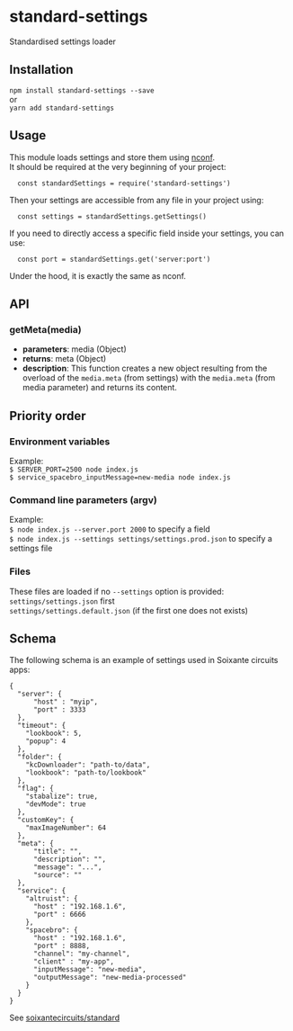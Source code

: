 # standard-settings
Standardised settings loader


## Installation

`npm install standard-settings --save`  
or  
`yarn add standard-settings`


## Usage

This module loads settings and store them using [nconf](https://github.com/indexzero/nconf).  
It should be required at the very beginning of your project:
```
  const standardSettings = require('standard-settings')
```
Then your settings are accessible from any file in your project using:
```
  const settings = standardSettings.getSettings()
```
If you need to directly access a specific field inside your settings, you can use:
```
  const port = standardSettings.get('server:port')
```

Under the hood, it is exactly the same as nconf.


## API

### getMeta(media)
  - **parameters**: media (Object)
  - **returns**: meta (Object)
  - **description**: This function creates a new object resulting from the overload of the `media.meta` (from settings) with the `media.meta` (from media parameter) and returns its content.


## Priority order  

### Environment variables
Example:  
`$ SERVER_PORT=2500 node index.js`  
`$ service_spacebro_inputMessage=new-media node index.js`  

### Command line parameters (argv)
Example:  
`$ node index.js --server.port 2000` to specify a field  
`$ node index.js --settings settings/settings.prod.json` to specify a settings file  

### Files
These files are loaded if no `--settings` option is provided:  
`settings/settings.json` first  
`settings/settings.default.json` (if the first one does not exists)  


## Schema  

The following schema is an example of settings used in Soixante circuits apps:

```
{
  "server": {
      "host" : "myip",
      "port" : 3333
  },
  "timeout": {
    "lookbook": 5,
    "popup": 4
  },
  "folder": {
    "kcDownloader": "path-to/data",
    "lookbook": "path-to/lookbook"
  },
  "flag": {
    "stabalize": true,
    "devMode": true
  },
  "customKey": {
    "maxImageNumber": 64
  },
  "meta": {
      "title": "",
      "description": "",
      "message": "...",
      "source": ""
  },
  "service": {
    "altruist": {
      "host" : "192.168.1.6",
      "port" : 6666
    },
    "spacebro": {
      "host" : "192.168.1.6",
      "port" : 8888,
      "channel": "my-channel",
      "client" : "my-app",
      "inputMessage": "new-media",
      "outputMessage": "new-media-processed"
    }
  }
}
```

See [soixantecircuits/standard](https://github.com/soixantecircuits/standard)
